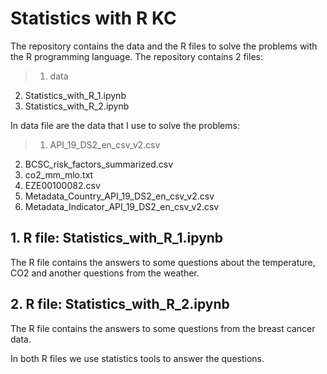 # Statistics with R KC
The repository contains the data and the R files to solve the problems with the R programming language.
The repository contains 2 files:
> 1. data
2. Statistics_with_R_1.ipynb
3. Statistics_with_R_2.ipynb

In data file are the data that I use to solve the problems:
> 1. API_19_DS2_en_csv_v2.csv
2. BCSC_risk_factors_summarized.csv
3. co2_mm_mlo.txt
4. EZE00100082.csv
5. Metadata_Country_API_19_DS2_en_csv_v2.csv
6. Metadata_Indicator_API_19_DS2_en_csv_v2.csv

## 1. R file: Statistics_with_R_1.ipynb
  
The R file contains the answers to some questions about the temperature, CO2 and another questions from the weather.


## 2. R file: Statistics_with_R_2.ipynb 

The R file contains the answers to some questions from the breast cancer data. 

In both R files we use statistics tools to answer the questions.

